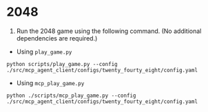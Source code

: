 # 2048

1. Run the 2048 game using the following command. (No additional dependencies are required.)
- Using ```play_game.py```
```
python scripts/play_game.py --config ./src/mcp_agent_client/configs/twenty_fourty_eight/config.yaml
```

- Using ```mcp_play_game.py```

```
python ./scripts/mcp_play_game.py --config ./src/mcp_agent_client/configs/twenty_fourty_eight/config.yaml
```